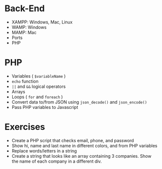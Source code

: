 # Back-End

  - XAMPP: Windows, Mac, Linux
  - WAMP: Windows
  - MAMP: Mac
  - Ports
  - PHP

# PHP

  - Variables ( `$variableName` )
  - `echo` function
  - `||` and `&&` logical operators
  - Arrays
  - Loops ( `for` and `foreach` )
  - Convert data to/from JSON using `json_decode()` and `json_encode()`
  - Pass PHP variables to Javascript

# Exercises

  - Create a PHP script that checks email, phone, and password
  - Show hi, name and last name in different colors, and from PHP variables
  - Replace words/letters in a string
  - Create a string that looks like an array containing 3 companies. Show the name of each company in a different div.
